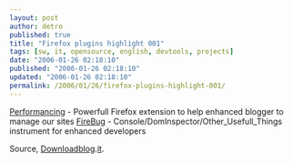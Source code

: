 ```yaml
---
layout: post
author: detro
published: true
title: "Firefox plugins highlight 001"
tags: [sw, it, opensource, english, devtools, projects]
date: "2006-01-26 02:18:10"
published: "2006-01-26 02:18:10"
updated: "2006-01-26 02:18:10"
permalink: /2006/01/26/firefox-plugins-highlight-001/
---
```


<a href="http://performancing.com/node/945">Performancing</a> - Powerfull Firefox extension to help enhanced blogger to manage our sites
<a href="http://www.joehewitt.com/software/firebug/">FireBug</a> - Console/DomInspector/Other_Usefull_Things instrument for enhanced developers

Source, <a href="http://www.downloadblog.it/post/1254/performancing-11-per-firefox">Downloadblog</a>.<a href="http://www.downloadblog.it/post/1252/firebug-estensione-per-firefox-per-analizzare-javascript-css-xm-ajax">it</a>.
